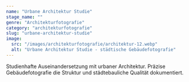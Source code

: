 ```yaml
---
name: "Urbane Architektur Studie"
stage_name: ""
genre: "Architekturfotografie"
category: "architekturfotografie"
slug: "urbane-architektur-studie"
image:
  src: "/images/architekturfotografie/architektur-12.webp"
  alt: "Urbane Architektur Studie - städtische Gebäudefotografie"
---
```


Studienhafte Auseinandersetzung mit urbaner Architektur. Präzise Gebäudefotografie die Struktur und städtebauliche Qualität dokumentiert.